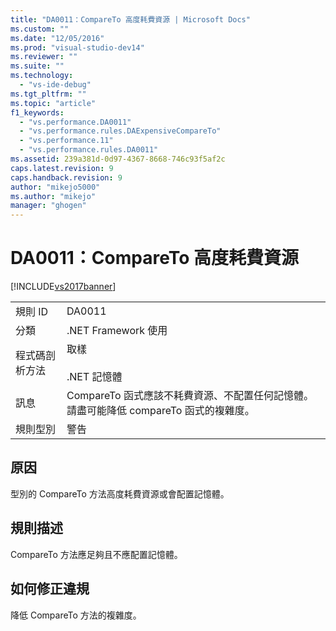 ```yaml
---
title: "DA0011：CompareTo 高度耗費資源 | Microsoft Docs"
ms.custom: ""
ms.date: "12/05/2016"
ms.prod: "visual-studio-dev14"
ms.reviewer: ""
ms.suite: ""
ms.technology: 
  - "vs-ide-debug"
ms.tgt_pltfrm: ""
ms.topic: "article"
f1_keywords: 
  - "vs.performance.DA0011"
  - "vs.performance.rules.DAExpensiveCompareTo"
  - "vs.performance.11"
  - "vs.performance.rules.DA0011"
ms.assetid: 239a381d-0d97-4367-8668-746c93f5af2c
caps.latest.revision: 9
caps.handback.revision: 9
author: "mikejo5000"
ms.author: "mikejo"
manager: "ghogen"
---
```

# DA0011：CompareTo 高度耗費資源
[!INCLUDE[vs2017banner](../code-quality/includes/vs2017banner.md)]

|||  
|-|-|  
|規則 ID|DA0011|  
|分類|.NET Framework 使用|  
|程式碼剖析方法|取樣<br /><br /> .NET 記憶體|  
|訊息|CompareTo 函式應該不耗費資源、不配置任何記憶體。  請盡可能降低 compareTo 函式的複雜度。|  
|規則型別|警告|  
  
## 原因  
 型別的 CompareTo 方法高度耗費資源或會配置記憶體。  
  
## 規則描述  
 CompareTo 方法應足夠且不應配置記憶體。  
  
## 如何修正違規  
 降低 CompareTo 方法的複雜度。